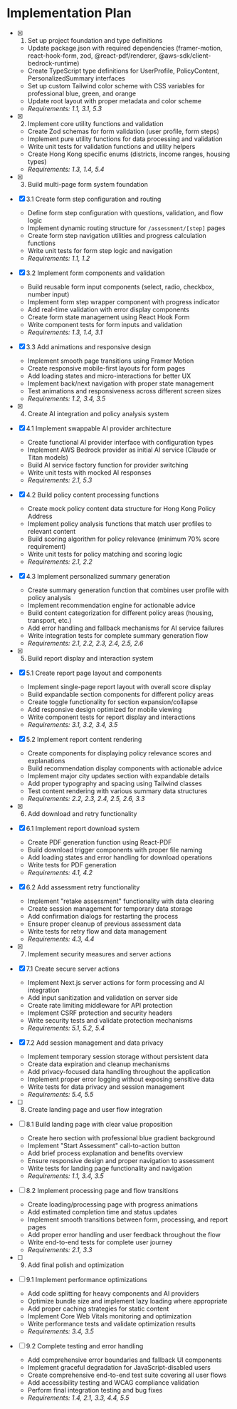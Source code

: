 # Implementation Plan

- [x] 1. Set up project foundation and type definitions

  - Update package.json with required dependencies (framer-motion, react-hook-form, zod, @react-pdf/renderer, @aws-sdk/client-bedrock-runtime)
  - Create TypeScript type definitions for UserProfile, PolicyContent, PersonalizedSummary interfaces
  - Set up custom Tailwind color scheme with CSS variables for professional blue, green, and orange
  - Update root layout with proper metadata and color scheme
  - _Requirements: 1.1, 3.1, 5.3_

- [x] 2. Implement core utility functions and validation

  - Create Zod schemas for form validation (user profile, form steps)
  - Implement pure utility functions for data processing and validation
  - Write unit tests for validation functions and utility helpers
  - Create Hong Kong specific enums (districts, income ranges, housing types)
  - _Requirements: 1.3, 1.4, 5.4_

- [x] 3. Build multi-page form system foundation
- [x] 3.1 Create form step configuration and routing

  - Define form step configuration with questions, validation, and flow logic
  - Implement dynamic routing structure for `/assessment/[step]` pages
  - Create form step navigation utilities and progress calculation functions
  - Write unit tests for form step logic and navigation
  - _Requirements: 1.1, 1.2_

- [x] 3.2 Implement form components and validation

  - Build reusable form input components (select, radio, checkbox, number input)
  - Implement form step wrapper component with progress indicator
  - Add real-time validation with error display components
  - Create form state management using React Hook Form
  - Write component tests for form inputs and validation
  - _Requirements: 1.3, 1.4, 3.1_

- [x] 3.3 Add animations and responsive design

  - Implement smooth page transitions using Framer Motion
  - Create responsive mobile-first layouts for form pages
  - Add loading states and micro-interactions for better UX
  - Implement back/next navigation with proper state management
  - Test animations and responsiveness across different screen sizes
  - _Requirements: 1.2, 3.4, 3.5_

- [x] 4. Create AI integration and policy analysis system
- [x] 4.1 Implement swappable AI provider architecture

  - Create functional AI provider interface with configuration types
  - Implement AWS Bedrock provider as initial AI service (Claude or Titan models)
  - Build AI service factory function for provider switching
  - Write unit tests with mocked AI responses
  - _Requirements: 2.1, 5.3_

- [x] 4.2 Build policy content processing functions

  - Create mock policy content data structure for Hong Kong Policy Address
  - Implement policy analysis functions that match user profiles to relevant content
  - Build scoring algorithm for policy relevance (minimum 70% score requirement)
  - Write unit tests for policy matching and scoring logic
  - _Requirements: 2.1, 2.2_

- [x] 4.3 Implement personalized summary generation

  - Create summary generation function that combines user profile with policy analysis
  - Implement recommendation engine for actionable advice
  - Build content categorization for different policy areas (housing, transport, etc.)
  - Add error handling and fallback mechanisms for AI service failures
  - Write integration tests for complete summary generation flow
  - _Requirements: 2.1, 2.2, 2.3, 2.4, 2.5, 2.6_

- [x] 5. Build report display and interaction system
- [x] 5.1 Create report page layout and components

  - Implement single-page report layout with overall score display
  - Build expandable section components for different policy areas
  - Create toggle functionality for section expansion/collapse
  - Add responsive design optimized for mobile viewing
  - Write component tests for report display and interactions
  - _Requirements: 3.1, 3.2, 3.4, 3.5_

- [x] 5.2 Implement report content rendering

  - Create components for displaying policy relevance scores and explanations
  - Build recommendation display components with actionable advice
  - Implement major city updates section with expandable details
  - Add proper typography and spacing using Tailwind classes
  - Test content rendering with various summary data structures
  - _Requirements: 2.2, 2.3, 2.4, 2.5, 2.6, 3.3_

- [x] 6. Add download and retry functionality
- [x] 6.1 Implement report download system

  - Create PDF generation function using React-PDF
  - Build download trigger components with proper file naming
  - Add loading states and error handling for download operations
  - Write tests for PDF generation
  - _Requirements: 4.1, 4.2_

- [x] 6.2 Add assessment retry functionality

  - Implement "retake assessment" functionality with data clearing
  - Create session management for temporary data storage
  - Add confirmation dialogs for restarting the process
  - Ensure proper cleanup of previous assessment data
  - Write tests for retry flow and data management
  - _Requirements: 4.3, 4.4_

- [x] 7. Implement security measures and server actions
- [x] 7.1 Create secure server actions

  - Implement Next.js server actions for form processing and AI integration
  - Add input sanitization and validation on server side
  - Create rate limiting middleware for API protection
  - Implement CSRF protection and security headers
  - Write security tests and validate protection mechanisms
  - _Requirements: 5.1, 5.2, 5.4_

- [x] 7.2 Add session management and data privacy

  - Implement temporary session storage without persistent data
  - Create data expiration and cleanup mechanisms
  - Add privacy-focused data handling throughout the application
  - Implement proper error logging without exposing sensitive data
  - Write tests for data privacy and session management
  - _Requirements: 5.4, 5.5_

- [ ] 8. Create landing page and user flow integration
- [ ] 8.1 Build landing page with clear value proposition

  - Create hero section with professional blue gradient background
  - Implement "Start Assessment" call-to-action button
  - Add brief process explanation and benefits overview
  - Ensure responsive design and proper navigation to assessment
  - Write tests for landing page functionality and navigation
  - _Requirements: 1.1, 3.4, 3.5_

- [ ] 8.2 Implement processing page and flow transitions

  - Create loading/processing page with progress animations
  - Add estimated completion time and status updates
  - Implement smooth transitions between form, processing, and report pages
  - Add proper error handling and user feedback throughout the flow
  - Write end-to-end tests for complete user journey
  - _Requirements: 2.1, 3.3_

- [ ] 9. Add final polish and optimization
- [ ] 9.1 Implement performance optimizations

  - Add code splitting for heavy components and AI providers
  - Optimize bundle size and implement lazy loading where appropriate
  - Add proper caching strategies for static content
  - Implement Core Web Vitals monitoring and optimization
  - Write performance tests and validate optimization results
  - _Requirements: 3.4, 3.5_

- [ ] 9.2 Complete testing and error handling
  - Add comprehensive error boundaries and fallback UI components
  - Implement graceful degradation for JavaScript-disabled users
  - Create comprehensive end-to-end test suite covering all user flows
  - Add accessibility testing and WCAG compliance validation
  - Perform final integration testing and bug fixes
  - _Requirements: 1.4, 2.1, 3.3, 4.4, 5.5_
